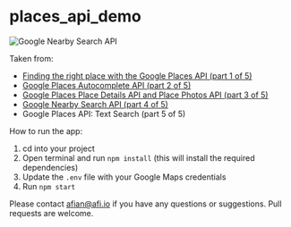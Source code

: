 # places_api_demo

![Google Nearby Search API](https://blog.afi.io/content/images/size/w1600/2024/07/Place-Finder--3-.png " Google Nearby Search API")

Taken from: 
- [Finding the right place with the Google Places API (part 1 of 5)](https://afi.io/blog/google-nearby-search-api/)
- [Google Places Autocomplete API (part 2 of 5)](https://www.afi.io/blog/google-address-autocomplete-with-the-places-api/)
- [Google Places Place Details API and Place Photos API (part 3 of 5)](https://www.afi.io/blog/google-place-details-and-place-photos-api)
- [Google Nearby Search API (part 4 of 5)](https://afi.io/blog/google-nearby-search-api/)
- Google Places API: Text Search (part 5 of 5)

How to run the app:

1. cd into your project
2. Open terminal and run `npm install` (this will install the required dependencies)
3. Update the `.env` file with your Google Maps credentials
4. Run `npm start`

Please contact afian@afi.io if you have any questions or suggestions. Pull requests are welcome.
